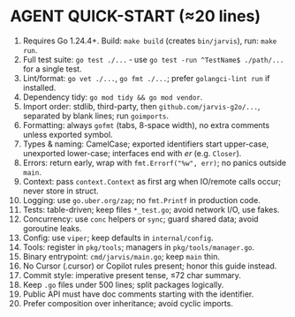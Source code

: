 # AGENT QUICK-START (≈20 lines)

1. Requires Go 1.24.4+. Build: `make build` (creates `bin/jarvis`), run: `make run`.
2. Full test suite: `go test ./...`  ‑ use `go test -run ^TestName$ ./path/...` for a single test.
3. Lint/format: `go vet ./...`, `go fmt ./...`; prefer `golangci-lint run` if installed.
4. Dependency tidy: `go mod tidy && go mod vendor`.
5. Import order: stdlib, third-party, then `github.com/jarvis-g2o/...`, separated by blank lines; run `goimports`.
6. Formatting: always `gofmt` (tabs, 8-space width), no extra comments unless exported symbol.
7. Types & naming: CamelCase; exported identifiers start upper-case, unexported lower-case; interfaces end with *er* (e.g. `Closer`).
8. Errors: return early, wrap with `fmt.Errorf("%w", err)`; no panics outside `main`.
9. Context: pass `context.Context` as first arg when IO/remote calls occur; never store in struct.
10. Logging: use `go.uber.org/zap`; no `fmt.Printf` in production code.
11. Tests: table-driven; keep files `*_test.go`; avoid network I/O, use fakes.
12. Concurrency: use `conc` helpers or `sync`; guard shared data; avoid goroutine leaks.
13. Config: use `viper`; keep defaults in `internal/config`.
14. Tools: register in `pkg/tools`; managers in `pkg/tools/manager.go`.
15. Binary entrypoint: `cmd/jarvis/main.go`; keep `main` thin.
16. No Cursor (.cursor) or Copilot rules present; honor this guide instead.
17. Commit style: imperative present tense, ≤72 char summary.
18. Keep `.go` files under 500 lines; split packages logically.
19. Public API must have doc comments starting with the identifier.
20. Prefer composition over inheritance; avoid cyclic imports.